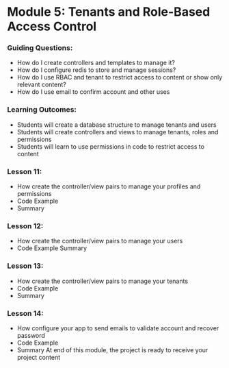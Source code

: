 # Module 5: Tenants and Role-Based Access Control

### Guiding Questions:
- How do I create controllers and templates to manage it?
- How do I configure redis to store and manage sessions?
- How do I use RBAC and tenant to restrict access to content or show only relevant
content?
- How do I use email to confirm account and other uses

### Learning Outcomes:
 - Students will create a database structure to manage tenants and users
 - Students will create controllers and views to manage tenants, roles and permissions
 -  Students will learn to use permissions in code to restrict access to content

### Lesson 11:
-  How create the controller/view pairs to manage your profiles and permissions
- Code Example
- Summary

### Lesson 12:
- How create the controller/view pairs to manage your users
- Code Example
 Summary

### Lesson 13:
- How create the controller/view pairs to manage your tenants
- Code Example
- Summary

### Lesson 14:
- How configure your app to send emails to validate account and recover password
- Code Example
- Summary
At end of this module, the project is ready to receive your project content